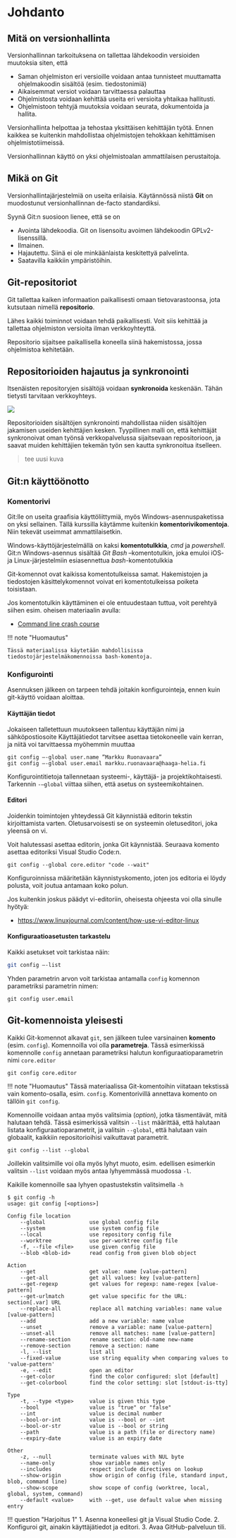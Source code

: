 # Johdanto

## Mitä on versionhallinta

Versionhallinnan tarkoituksena on tallettaa lähdekoodin versioiden muutoksia siten, että

- Saman ohjelmiston eri versioille voidaan antaa tunnisteet muuttamatta ohjelmakoodin sisältöä (esim. tiedostonimiä)
- Aikaisemmat versiot voidaan tarvittaessa palauttaa
- Ohjelmistosta voidaan kehittää useita eri versioita yhtaikaa hallitusti.
- Ohjelmistoon tehtyjä muutoksia voidaan seurata, dokumentoida ja hallita. 

Versionhallinta helpottaa ja tehostaa yksittäisen kehittäjän työtä. Ennen kaikkea se kuitenkin mahdollistaa ohjelmistojen tehokkaan kehittämisen ohjelmistotiimeissä. 

Versionhallinnan käyttö on yksi ohjelmistoalan ammattilaisen perustaitoja.

## Mikä on Git

Versionhallintajärjestelmiä on useita erilaisia. Käytännössä niistä __Git__ on muodostunut versionhallinnan de-facto standardiksi.

Syynä Git:n suosioon lienee, että se on 

- Avointa lähdekoodia. Git on lisensoitu avoimen lähdekoodin GPLv2-lisenssillä. 
- Ilmainen. 
- Hajautettu. Siinä ei ole minkäänlaista keskitettyä palvelinta. 
- Saatavilla kaikkiin ympäristöihin.



## Git-repositoriot

Git tallettaa kaiken informaation paikallisesti omaan tietovarastoonsa, jota kutsutaan nimellä __repositorio__. 

Lähes kaikki toiminnot voidaan tehdä paikallisesti. Voit siis kehittää ja tallettaa ohjelmiston versioita ilman verkkoyhteyttä.

Repositorio sijaitsee paikallisella koneella siinä hakemistossa, jossa ohjelmistoa kehitetään. 

## Repositorioiden hajautus ja synkronointi

Itsenäisten repositoryjen sisältöjä voidaan __synkronoida__ keskenään. Tähän tietysti tarvitaan verkkoyhteys. 

![](assets/repo_push_pull.png)

Repositorioiden sisältöjen synkronointi mahdollistaa niiden sisältöjen jakamisen useiden kehittäjien kesken. Tyypillinen malli on, että kehittäjät synkronoivat oman työnsä verkkopalvelussa sijaitsevaan repositorioon, ja saavat muiden kehittäjien tekemän työn sen kautta synkronoitua itselleen.

> tee uusi kuva

## Git:n käyttöönotto

### Komentorivi

Git:lle on useita graafisia käyttöliittymiä, myös Windows-asennuspaketissa on yksi sellainen. Tällä kurssilla käytämme kuitenkin __komentorivikomentoja__.  Niin tekevät useimmat ammattilaisetkin.

Windows-käyttöjärjestelmällä on kaksi __komentotulkkia__, _cmd_ ja _powershell_. Git:n Windows-asennus sisältää _Git Bash_ –komentotulkin, joka emuloi iOS- ja Linux-järjestelmiin esiasennettua _bash_-komentotulkkia

Git-komennot ovat kaikissa komentotulkeissa samat. Hakemistojen ja tiedostojen käsittelykomennot voivat eri komentotulkeissa poiketa toisistaan. 

Jos komentotulkin käyttäminen ei ole entuudestaan tuttua, voit perehtyä siihen esim. oheisen materiaalin avulla: 

- [Command line crash course](https://developer.mozilla.org/en-US/docs/Learn/Tools_and_testing/Understanding_client-side_tools/Command_line)

!!! note "Huomautus"

    Tässä materiaalissa käytetään mahdollisissa tiedostojärjestelmäkomennoissa bash-komentoja. 

### Konfigurointi

Asennuksen jälkeen on tarpeen tehdä joitakin konfigurointeja, ennen kuin git-käyttö voidaan aloittaa.

#### Käyttäjän tiedot

Jokaiseen talletettuun muutokseen tallentuu käyttäjän nimi ja sähköpostiosoite
Käyttäjätiedot tarvitsee asettaa tietokoneelle vain kerran, ja niitä voi tarvittaessa myöhemmin muuttaa
```
git config –-global user.name ”Markku Ruonavaara”
git config –-global user.email markku.ruonavaara@haaga-helia.fi
```

Konfigurointitietoja tallennetaan systeemi-, käyttäjä- ja projektikohtaisesti. Tarkennin `-–global` viittaa siihen, että asetus on systeemikohtainen.

#### Editori

Joidenkin toimintojen yhteydessä Git käynnistää editorin tekstin kirjoittamista varten. Oletusarvoisesti se on systeemin oletuseditori, joka yleensä on vi.

Voit halutessasi asettaa editorin, jonka Git käynnistää. Seuraava komento asettaa editoriksi Visual Studio Code:n.

```
git config --global core.editor "code --wait"
```

Konfiguroinnissa määritetään käynnistyskomento, joten jos editoria ei löydy polusta, voit joutua antamaan koko polun. 

Jos kuitenkin joskus päädyt vi-editoriin, oheisesta ohjeesta voi olla sinulle hyötyä:
- https://www.linuxjournal.com/content/how-use-vi-editor-linux 

#### Konfiguraatioasetusten tarkastelu

Kaikki asetukset voit tarkistaa näin:
```bash
git config –-list
```

Yhden parametrin arvon voit tarkistaa antamalla `config` komennon parametriksi parametrin nimen:
```
git config user.email
```

## Git-komennoista yleisesti

Kaikki Git-komennot alkavat `git`, sen jälkeen tulee varsinainen __komento__ (esim. `config`). Komennoilla voi olla __parametreja__. Tässä esimerkissä komennolle `config` annetaan parametriksi halutun konfiguraatioparametrin nimi `core.editor` 
```
git config core.editor
```
!!! note "Huomautus"
    Tässä materiaalissa Git-komentoihin viitataan tekstissä vain komento-osalla, esim. `config`. Komentorivillä annettava komento on tällöin `git config`. 

Komennoille voidaan antaa myös valitsimia (_option_), jotka täsmentävät, mitä halutaan tehdä. Tässä esimerkissä valitsin `--list` määrittää, että halutaan listata konfiguraatioparametrit, ja valitsin `--global`, että halutaan vain globaalit, kaikkiin repositorioihisi vaikuttavat parametrit.  
```
git config --list --global
```
Joillekin valitsimille voi olla myös lyhyt muoto, esim. edellisen esimerkin valitsin `--list` voidaan myös antaa lyhyemmässä muodossa `-l`.  

Kaikille komennoille saa lyhyen opastustekstin valitsimella `-h`

```
$ git config -h
usage: git config [<options>]

Config file location
    --global              use global config file
    --system              use system config file
    --local               use repository config file
    --worktree            use per-worktree config file
    -f, --file <file>     use given config file
    --blob <blob-id>      read config from given blob object

Action
    --get                 get value: name [value-pattern]
    --get-all             get all values: key [value-pattern]
    --get-regexp          get values for regexp: name-regex [value-pattern]
    --get-urlmatch        get value specific for the URL: section[.var] URL
    --replace-all         replace all matching variables: name value [value-pattern]
    --add                 add a new variable: name value
    --unset               remove a variable: name [value-pattern]
    --unset-all           remove all matches: name [value-pattern]
    --rename-section      rename section: old-name new-name
    --remove-section      remove a section: name
    -l, --list            list all
    --fixed-value         use string equality when comparing values to 'value-pattern'
    -e, --edit            open an editor
    --get-color           find the color configured: slot [default]
    --get-colorbool       find the color setting: slot [stdout-is-tty]

Type
    -t, --type <type>     value is given this type
    --bool                value is "true" or "false"
    --int                 value is decimal number
    --bool-or-int         value is --bool or --int
    --bool-or-str         value is --bool or string
    --path                value is a path (file or directory name)
    --expiry-date         value is an expiry date

Other
    -z, --null            terminate values with NUL byte
    --name-only           show variable names only
    --includes            respect include directives on lookup
    --show-origin         show origin of config (file, standard input, blob, command line)
    --show-scope          show scope of config (worktree, local, global, system, command)
    --default <value>     with --get, use default value when missing entry

```

!!! question "Harjoitus 1"
    1. Asenna koneellesi git ja Visual Studio Code.
    2. Konfiguroi git, ainakin käyttäjätiedot ja editori.
    3. Avaa GitHub-palveluun tili.

